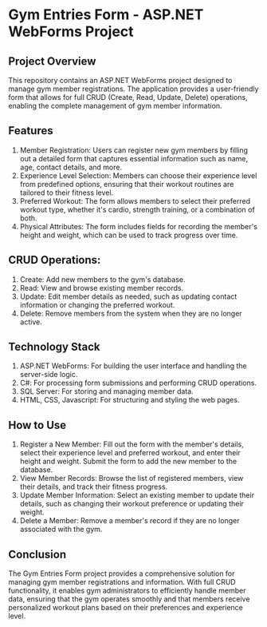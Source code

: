 # Gym Entries Form - ASP.NET WebForms Project

## Project Overview
This repository contains an ASP.NET WebForms project designed to manage gym member registrations. The application provides a user-friendly form that allows for full CRUD (Create, Read, Update, Delete) operations, enabling the complete management of gym member information.

## Features
1. Member Registration: Users can register new gym members by filling out a detailed form that captures essential information such as name, age, contact details, and more.
2. Experience Level Selection: Members can choose their experience level from predefined options, ensuring that their workout routines are tailored to their fitness level.
3. Preferred Workout: The form allows members to select their preferred workout type, whether it's cardio, strength training, or a combination of both.
4. Physical Attributes: The form includes fields for recording the member's height and weight, which can be used to track progress over time.

## CRUD Operations:
1. Create: Add new members to the gym's database.
2. Read: View and browse existing member records.
3. Update: Edit member details as needed, such as updating contact information or changing the preferred workout.
4. Delete: Remove members from the system when they are no longer active.

## Technology Stack
1. ASP.NET WebForms: For building the user interface and handling the server-side logic.
2. C#: For processing form submissions and performing CRUD operations.
3. SQL Server: For storing and managing member data.
4. HTML, CSS, Javascript: For structuring and styling the web pages.

## How to Use
1. Register a New Member: Fill out the form with the member's details, select their experience level and preferred workout, and enter their height and weight. Submit the form to add the new member to the database.
2. View Member Records: Browse the list of registered members, view their details, and track their fitness progress.
3. Update Member Information: Select an existing member to update their details, such as changing their workout preference or updating their weight.
4. Delete a Member: Remove a member's record if they are no longer associated with the gym.

## Conclusion
The Gym Entries Form project provides a comprehensive solution for managing gym member registrations and information. With full CRUD functionality, it enables gym administrators to efficiently handle member data, ensuring that the gym operates smoothly and that members receive personalized workout plans based on their preferences and experience level.
